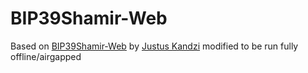 # BIP39Shamir-Web
Based on [BIP39Shamir-Web](https://github.com/jkandzi/bip39shamir-web) by [Justus Kandzi](https://github.com/jkandzi) modified to be run fully offline/airgapped